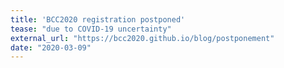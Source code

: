 ```yaml
---
title: 'BCC2020 registration postponed'
tease: "due to COVID-19 uncertainty"
external_url: "https://bcc2020.github.io/blog/postponement"
date: "2020-03-09"
---
```

